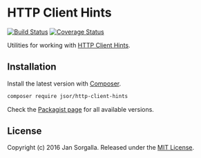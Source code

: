 HTTP Client Hints
=================

[![Build Status](https://travis-ci.org/jsor/http-client-hints.svg?branch=master)](http://travis-ci.org/jsor/http-client-hints?branch=master)
[![Coverage Status](https://coveralls.io/repos/github/jsor/http-client-hints/badge.svg?branch=master)](https://coveralls.io/github/jsor/http-client-hints?branch=master)

Utilities for working with [HTTP Client Hints](https://github.com/igrigorik/http-client-hints).

Installation
------------

Install the latest version with [Composer](http://getcomposer.org).

```bash
composer require jsor/http-client-hints
```

Check the [Packagist page](https://packagist.org/packages/jsor/http-client-hints) for all
available versions.

License
-------

Copyright (c) 2016 Jan Sorgalla. Released under the [MIT License](https://github.com/jsor/http-client-hints/blob/master/LICENSE).
